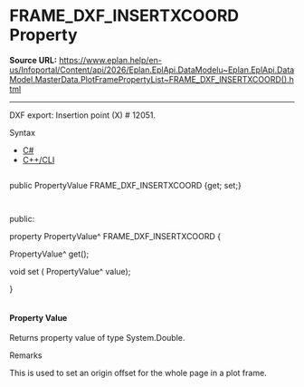 # FRAME_DXF_INSERTXCOORD Property

**Source URL:** https://www.eplan.help/en-us/Infoportal/Content/api/2026/Eplan.EplApi.DataModelu~Eplan.EplApi.DataModel.MasterData.PlotFramePropertyList~FRAME_DXF_INSERTXCOORD().html

---

DXF export: Insertion point (X) # 12051.

Syntax

- [C#](#i-syntax-CS)
- [C++/CLI](#i-syntax-CPP2005)

```
```
public PropertyValue FRAME_DXF_INSERTXCOORD {get; set;}
```
```

```
```
public:

property PropertyValue^ FRAME_DXF_INSERTXCOORD {

   PropertyValue^ get();

   void set (    PropertyValue^ value);

}
```
```

#### Property Value

Returns property value of type System.Double.

Remarks

This is used to set an origin offset for the whole page in a plot frame.

